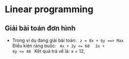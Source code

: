 # Linear programming
## Giải bài toán đơn hình
* Trong ví dụ đang giải bài toán:
<code> z = 8x + 6y ==> Max </code>
Điều kiện ràng buộc:
<code> 4x + 2y <= 60 </code>
<code> 2x + 4y <= 48 </code>
Kết quả trả về là: x = 12, 
